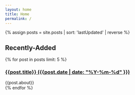 ```yaml
---
layout: home
title: Home
permalink: /
---
```


{% assign posts = site.posts | sort: 'lastUpdated' | reverse %}

<div id="posts">
  <h2>Recently-Added</h2>
  {% for post in posts limit: 5 %}
    <div class="py-1" data-tags="{{post.tags | join: ' ' | upcase }}" data-title="{{post.about | upcase}}">
      <h3><a href="{{site.baseurl}}{{ post.url }}">{{post.title}} ({{post.date | date: "%Y-%m-%d" }})</a></h3>
      <div class="text-sm text-gray-400" data-tags="{{post.tags | join: ' ' | upcase }}" data-title="{{post.about | upcase}}">{{post.about}}</div>
    </div>
  {% endfor %}
</div>